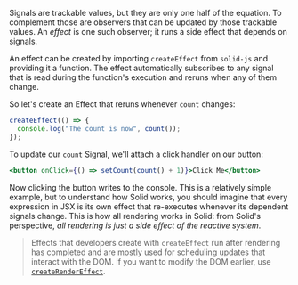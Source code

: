 Signals are trackable values, but they are only one half of the equation. To complement those are observers that can be updated by those trackable values. An _effect_ is one such observer; it  runs a side effect that depends on signals.

An effect can be created by importing `createEffect` from `solid-js` and providing it a function. The effect automatically subscribes to any signal that is read during the function's execution and reruns when any of them change.

So let's create an Effect that reruns whenever `count` changes:

```jsx
createEffect(() => {
  console.log("The count is now", count());
});
```

To update our `count` Signal, we'll attach a click handler on our button:

```jsx
<button onClick={() => setCount(count() + 1)}>Click Me</button>
```

Now clicking the button writes to the console. This is a relatively simple example, but to understand how Solid works, you should imagine that every expression in JSX is its own effect that re-executes whenever its dependent signals change. This is how all rendering works in Solid: from Solid's perspective, *all rendering is just a side effect of the reactive system*.

> Effects that developers create with `createEffect` run after rendering has completed and are mostly used for scheduling updates that interact with the DOM. If you want to modify the DOM earlier, use [`createRenderEffect`](https://www.solidjs.com/docs/latest/api#createrendereffect).
